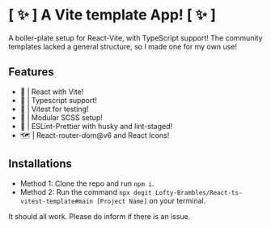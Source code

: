 # [ ✨ ] A Vite template App! [ ✨ ]

A boiler-plate setup for React-Vite, with TypeScript support! 
The community templates lacked a general structure, so I made one for my own use!



## Features

- 🚀 | React with Vite!
- 🎉 | Typescript support!
- 🧪 | Vitest for testing!
- 🥽 | Modular SCSS setup!
- 🦋 | ESLint-Prettier with husky and lint-staged!
- 🗺 | React-router-dom@v6 and React Icons!

## Installations

- Method 1: Clone the repo and run `npm i`.
- Method 2: Run the command `npx degit Lofty-Brambles/React-ts-vitest-template#main [Project Name]` on your terminal.

It should all work. Please do inform if there is an issue.
